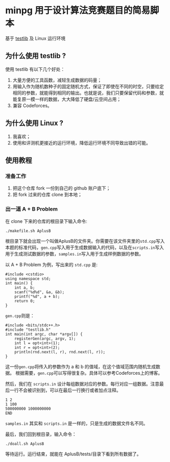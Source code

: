 # minpg 用于设计算法竞赛题目的简易脚本

基于 [testlib](https://github.com/MikeMirzayanov/testlib) 及 Linux 运行环境

## 为什么使用 testlib ? 

使用 testlib 有以下几个好处：

1. 大量方便的工具函数，减轻生成数据的码量；
2. 用输入作为随机数种子的固定随机方式，保证了即使在不同的时空，只要给定相同的参数，就能得到相同的输出。也就是说，我们只要保留代码和参数，就能复原一模一样的数据，大大降低了硬盘/云空间占用；
3. 兼容 Codeforces。

## 为什么使用 Linux ?

1. 我喜欢；
2. 使用和评测机更接近的运行环境，降低运行环境不同导致出错的可能。

## 使用教程

### 准备工作

1. 把这个仓库 fork 一份到自己的 github 账户底下；
2. 把 fork 过来的仓库 clone 到本地；

### 出一道 A + B Problem

在 clone 下来的仓库的根目录下输入命令:

```
./makefile.sh AplusB
```
根目录下就会出现一个叫做AplusB的文件夹。你需要在该文件夹里的`std.cpp`写入本题的标准代码，`gen.cpp`写入用于生成数据输入的代码，以及在`scripts.in`写入用于生成测试数据的参数，`samples.in`写入用于生成样例数据的参数。

以 A + B Problem 为例，写出来的 `std.cpp` 是:

```
#include <cstdio>
using namespace std;
int main() {
    int a, b;
    scanf("%d%d", &a, &b);
    printf("%d", a + b);
    return 0;
}
```
`gen.cpp`则是：

```
#include <bits/stdc++.h>
#include "testlib.h"
int main(int argc, char *argv[]) {
    registerGen(argc, argv, 1);
    int l = opt<int>(1);
    int r = opt<int>(2);
    println(rnd.next(l, r), rnd.next(l, r));
}
```

这一份`gen.cpp`将传入的参数作为 a 和 b 的值域，在这个值域范围内随机生成数据。
根据需要，`gen.cpp`可以写得很复杂。具体可以参考Codeforces上的博客。

然后，我们在 `scripts.in` 设计每组数据对应的参数。每行对应一组数据。注意最后一行不会被识别到，可以在最后一行换行或者加点注释。

```
1 2
1 100
500000000 1000000000
END
```

`samples.in` 其实和 `scripts.in` 是一样的，只是生成的数据文件名不同。

最后，我们回到根目录，输入命令：

```
./doall.sh AplusB
```
等待运行。运行结束，就能在 AplusB/tests/目录下看到所有数据了。



